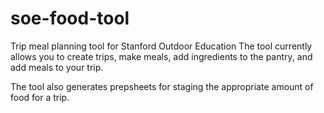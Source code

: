 # soe-food-tool
Trip meal planning tool for Stanford Outdoor Education
The tool currently allows you to create trips, make meals, add ingredients to the pantry, and add meals to your trip.

The tool also generates prepsheets for staging the appropriate amount of food for a trip.
